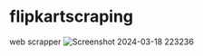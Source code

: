 # flipkartscraping
web scrapper
![Screenshot 2024-03-18 223236](https://github.com/kartikgupt/flipkart_mobile_competition_analysis/assets/65027942/ffb6c3c9-6218-4b67-8f9d-4113de958eae)
